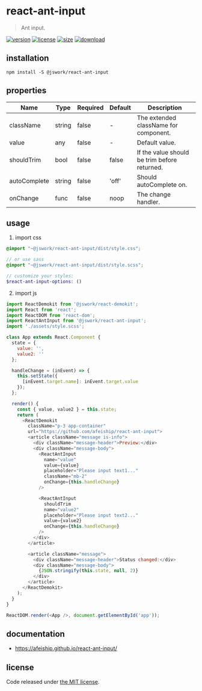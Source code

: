 # react-ant-input
> Ant input.

[![version][version-image]][version-url]
[![license][license-image]][license-url]
[![size][size-image]][size-url]
[![download][download-image]][download-url]

## installation
```shell
npm install -S @jswork/react-ant-input
```

## properties
| Name         | Type   | Required | Default | Description                                  |
| ------------ | ------ | -------- | ------- | -------------------------------------------- |
| className    | string | false    | -       | The extended className for component.        |
| value        | any    | false    | -       | Default value.                               |
| shouldTrim   | bool   | false    | false   | If the value should be trim before returned. |
| autoComplete | string | false    | 'off'   | Should autoComplete on.                      |
| onChange     | func   | false    | noop    | The change handler.                          |


## usage
1. import css
  ```scss
  @import "~@jswork/react-ant-input/dist/style.css";

  // or use sass
  @import "~@jswork/react-ant-input/dist/style.scss";

  // customize your styles:
  $react-ant-input-options: ()
  ```
2. import js
  ```js
  import ReactDemokit from '@jswork/react-demokit';
  import React from 'react';
  import ReactDOM from 'react-dom';
  import ReactAntInput from '@jswork/react-ant-input';
  import './assets/style.scss';

  class App extends React.Component {
    state = {
      value: '',
      value2: ''
    };

    handleChange = (inEvent) => {
      this.setState({
        [inEvent.target.name]: inEvent.target.value
      });
    };

    render() {
      const { value, value2 } = this.state;
      return (
        <ReactDemokit
          className="p-3 app-container"
          url="https://github.com/afeiship/react-ant-input">
          <article className="message is-info">
            <div className="message-header">Preview:</div>
            <div className="message-body">
              <ReactAntInput
                name="value"
                value={value}
                placeholder="Please input text1..."
                className="mb-2"
                onChange={this.handleChange}
              />

              <ReactAntInput
                shouldTrim
                name="value2"
                placeholder="Please input text2..."
                value={value2}
                onChange={this.handleChange}
              />
            </div>
          </article>

          <article className="message">
            <div className="message-header">Status changed:</div>
            <div className="message-body">
              {JSON.stringify(this.state, null, 2)}
            </div>
          </article>
        </ReactDemokit>
      );
    }
  }

  ReactDOM.render(<App />, document.getElementById('app'));

  ```

## documentation
- https://afeiship.github.io/react-ant-input/


## license
Code released under [the MIT license](https://github.com/afeiship/react-ant-input/blob/master/LICENSE.txt).

[version-image]: https://img.shields.io/npm/v/@jswork/react-ant-input
[version-url]: https://npmjs.org/package/@jswork/react-ant-input

[license-image]: https://img.shields.io/npm/l/@jswork/react-ant-input
[license-url]: https://github.com/afeiship/react-ant-input/blob/master/LICENSE.txt

[size-image]: https://img.shields.io/bundlephobia/minzip/@jswork/react-ant-input
[size-url]: https://github.com/afeiship/react-ant-input/blob/master/dist/react-ant-input.min.js

[download-image]: https://img.shields.io/npm/dm/@jswork/react-ant-input
[download-url]: https://www.npmjs.com/package/@jswork/react-ant-input
